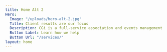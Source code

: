 ```yaml
---
title: Home Alt 2
Hero:
  Image: "/uploads/hero-alt-2.jpg"
  Title: Client results are our focus
  Description: CGi is a full-service association and events management company.
  Button Label: Learn how we help
  Button Url: "/services/"
layout: home
---
```

